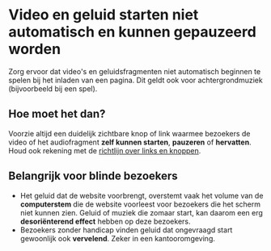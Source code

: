 # Video en geluid starten niet automatisch en kunnen gepauzeerd worden

Zorg ervoor dat video's en geluidsfragmenten niet automatisch beginnen te spelen bij het inladen van een pagina. Dit geldt ook voor achtergrondmuziek (bijvoorbeeld bij een spel).

## Hoe moet het dan?

Voorzie altijd een duidelijk zichtbare knop of link waarmee bezoekers de video of het audiofragment **zelf kunnen starten**, **pauzeren** of **hervatten**. Houd ook rekening met de [richtlijn over links en knoppen](#).

## Belangrijk voor blinde bezoekers

- Het geluid dat de website voorbrengt, overstemt vaak het volume van de **computerstem** die de website voorleest voor bezoekers die het scherm niet kunnen zien. Geluid of muziek die zomaar start, kan daarom een erg **desoriënterend effect** hebben op deze bezoekers.
- Bezoekers zonder handicap vinden geluid dat ongevraagd start gewoonlijk ook **vervelend**. Zeker in een kantooromgeving.
